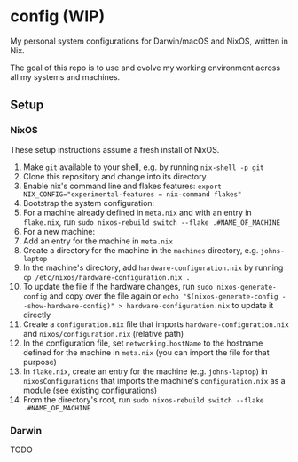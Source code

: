 # config (WIP)

My personal system configurations for Darwin/macOS and NixOS, written in Nix.

The goal of this repo is to use and evolve my working environment across all my systems and machines.

## Setup

### NixOS

These setup instructions assume a fresh install of NixOS.

1. Make `git` available to your shell, e.g. by running `nix-shell -p git`
1. Clone this repository and change into its directory
1. Enable nix's command line and flakes features: `export NIX_CONFIG="experimental-features = nix-command flakes"`
1. Bootstrap the system configuration:
 1. For a machine already defined in `meta.nix` and with an entry in `flake.nix`, run `sudo nixos-rebuild switch --flake .#NAME_OF_MACHINE`
 1. For a new machine:
  1. Add an entry for the machine in `meta.nix`
  1. Create a directory for the machine in the `machines` directory, e.g. `johns-laptop`
  1. In the machine's directory, add `hardware-configuration.nix` by running `cp /etc/nixos/hardware-configuration.nix .`
   1. To update the file if the hardware changes, run `sudo nixos-generate-config` and copy over the file again or `echo "$(nixos-generate-config --show-hardware-config)" > hardware-configuration.nix` to update it directly
  1. Create a `configuration.nix` file that imports `hardware-configuration.nix` and `nixos/configuration.nix` (relative path)
  1. In the configuration file, set `networking.hostName` to the hostname defined for the machine in `meta.nix` (you can import the file for that purpose)
  1. In `flake.nix`, create an entry for the machine (e.g. `johns-laptop`) in `nixosConfigurations` that imports the machine's `configuration.nix` as a module (see existing configurations)
  1. From the directory's root, run `sudo nixos-rebuild switch --flake .#NAME_OF_MACHINE`

### Darwin

TODO

